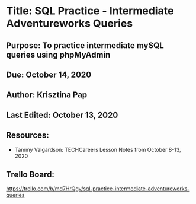 # Title: SQL Practice - Intermediate Adventureworks Queries

## Purpose: To practice intermediate mySQL queries using phpMyAdmin

## Due: October 14, 2020

## Author: Krisztina Pap

## Last Edited: October 13, 2020

## Resources:
- Tammy Valgardson: TECHCareers Lesson Notes from October 8-13, 2020


## Trello Board:
https://trello.com/b/md7HrQgv/sql-practice-intermediate-adventureworks-queries